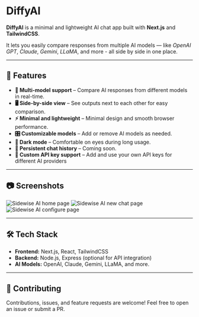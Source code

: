 # DiffyAI

**DiffyAI** is a minimal and lightweight AI chat app built with **Next.js** and **TailwindCSS**.

It lets you easily compare responses from multiple AI models — like _OpenAI GPT_, _Claude_, _Gemini_, _LLaMA_, and more - all side by side in one place.

---

## 🚀 Features

-   **🤖 Multi-model support** – Compare AI responses from different models in real-time.
-   **🖥️ Side-by-side view** – See outputs next to each other for easy comparison.
-   **⚡ Minimal and lightweight** – Minimal design and smooth browser performance.
-   **🎛️ Customizable models** – Add or remove AI models as needed.
-   **🌙 Dark mode** – Comfortable on eyes during long usage.
-   **💾 Persistent chat history** – Coming soon.
-   **🔑 Custom API key support** – Add and use your own API keys for different AI providers

---

## 📷 Screenshots

![Sidewise AI home page](public/sidewise-ai-img-1.png)
![Sidewise AI new chat page](public/sidewise-ai-img-2.png)
![Sidewise AI configure page](public/sidewise-ai-img-3.png)

---

## 🛠️ Tech Stack

-   **Frontend:** Next.js, React, TailwindCSS
-   **Backend:** Node.js, Express (optional for API integration)
-   **AI Models:** OpenAI, Claude, Gemini, LLaMA, and more.

---

## 🤝 Contributing

Contributions, issues, and feature requests are welcome! Feel free to open an issue or submit a PR.
